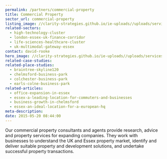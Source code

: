 ```yaml
---
permalink: /partners/commercial-property
title: Commercial Property
sector_url: commercial-property
listing_image: //clarity-strategies.github.io/ie-uploads//uploads/services/Property_List_555x300.jpg
related-sectors:
  - high-technology-cluster
  - london-essex-uk-finance-corridor
  - life-sciences-healthcare-cluster
  - uk-multimodal-gateway-essex
contact: david-rooke
hero_image: //clarity-strategies.github.io/ie-uploads//uploads/services/Property_1980x600.jpg
related-case-studies:
related-place-studies:
  - braintree-skyline120
  - chelmsford-business-park
  - colchester-business-park
  - earls-colne-business-park
related-articles:
  - office-expansion-in-essex
  - essex-a-leading-location-for-commuters-and-businesses
  - business-growth-in-chelmsford
  - essex-an-ideal-location-for-a-european-hq
meta-description:
date: 2015-05-20 08:44:00
---
```

Our commercial property consultants and agents provide research, advice and property services for expanding companies.
They work with businesses to understand the UK and Essex property market, identify and deliver suitable property and development 
solutions, and undertake successful property transactions.